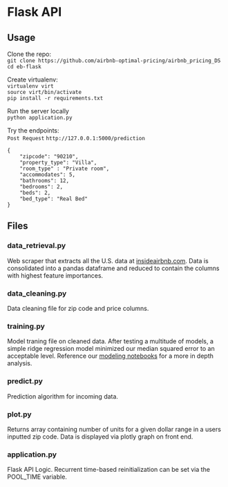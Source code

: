 # Flask API
## Usage
Clone the repo:<br>
```git clone https://github.com/airbnb-optimal-pricing/airbnb_pricing_DS``` <br>
```cd eb-flask```

Create virtualenv:<br>
```virtualenv virt``` <br>
```source virt/bin/activate``` <br>
```pip install -r requirements.txt``` 

Run the server locally <br>
```python application.py```

Try the endpoints:  <br>
```Post Request```
```http://127.0.0.1:5000/prediction```
```
{
	"zipcode": "90210",
	"property_type": "Villa",
	"room_type" : "Private room",
	"accommodates": 5,
	"bathrooms": 12,
	"bedrooms": 2,
	"beds": 2,
	"bed_type": "Real Bed"
}
```


## Files
### data_retrieval.py
Web scraper that extracts all the U.S. data at [insideairbnb.com](http://insideairbnb.com/get-the-data.html). Data is consolidated into a pandas dataframe and reduced to contain the columns with highest feature importances.

### data_cleaning.py
Data cleaning file for zip code and price columns.

### training.py
Model traning file on cleaned data. After testing a multitude of models, a simple ridge regression model minimized our median squared error to an acceptable level. Reference our [modeling notebooks](https://github.com/airbnb-optimal-pricing/airbnb_pricing_DS/tree/master/notebooks/Modeling) for a more in depth analysis.

### predict.py
Prediction algorithm for incoming data.

### plot.py
Returns array containing number of units for a given dollar range in a users inputted zip code. Data is displayed via plotly graph on front end. 

### application.py
Flask API Logic. Recurrent time-based reinitialization can be set via the POOL_TIME variable. 
